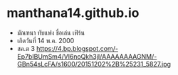# manthana14.github.io
- มัณฑนา ทับแฟง ชื่อเล่น เฟิร์น 
- เกิดวันที่ 14 พ.ค. 2000
- สค.ต 3
https://4.bp.blogspot.com/-Ep7bIBUmSm4/Vl6noQkh3jI/AAAAAAAAGNM/-GBn54sLcFA/s1600/20151202%2B%25231_5827.jpg
